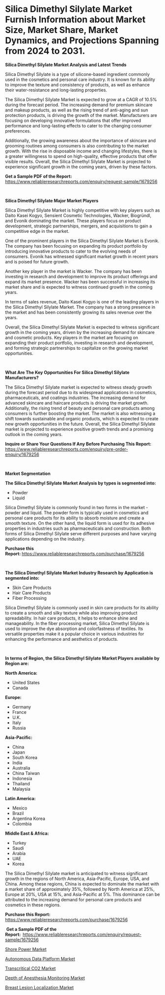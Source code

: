 <p><h1>Silica Dimethyl Silylate Market Furnish Information about Market Size, Market Share, Market Dynamics, and Projections Spanning from 2024 to 2031.</h1></p><p><strong>Silica Dimethyl Silylate Market Analysis and Latest Trends</strong></p>
<p><p>Silica Dimethyl Silylate is a type of silicone-based ingredient commonly used in the cosmetics and personal care industry. It is known for its ability to improve the texture and consistency of products, as well as enhance their water-resistance and long-lasting properties.</p><p>The Silica Dimethyl Silylate Market is expected to grow at a CAGR of 10.5% during the forecast period. The increasing demand for premium skincare and makeup products, as well as the rising trend of anti-aging and sun protection products, is driving the growth of the market. Manufacturers are focusing on developing innovative formulations that offer improved performance and long-lasting effects to cater to the changing consumer preferences.</p><p>Additionally, the growing awareness about the importance of skincare and grooming routines among consumers is also contributing to the market growth. With the rise in disposable income and changing lifestyles, there is a greater willingness to spend on high-quality, effective products that offer visible results. Overall, the Silica Dimethyl Silylate Market is projected to experience significant growth in the coming years, driven by these factors.</p></p>
<p><strong>Get a Sample PDF of the Report:&nbsp;</strong> <a href="https://www.reliableresearchreports.com/enquiry/request-sample/1679256">https://www.reliableresearchreports.com/enquiry/request-sample/1679256</a></p>
<p>&nbsp;</p>
<p><strong>Silica Dimethyl Silylate Major Market Players</strong></p>
<p><p>Silica Dimethyl Silylate Market is highly competitive with key players such as Daito Kasei Kogyo, Sensient Cosmetic Technologies, Wacker, Biogründl, and Evonik dominating the market. These players focus on product development, strategic partnerships, mergers, and acquisitions to gain a competitive edge in the market.</p><p>One of the prominent players in the Silica Dimethyl Silylate Market is Evonik. The company has been focusing on expanding its product portfolio by introducing innovative products to cater to the evolving needs of consumers. Evonik has witnessed significant market growth in recent years and is poised for future growth.</p><p>Another key player in the market is Wacker. The company has been investing in research and development to improve its product offerings and expand its market presence. Wacker has been successful in increasing its market share and is expected to witness continued growth in the coming years.</p><p>In terms of sales revenue, Daito Kasei Kogyo is one of the leading players in the Silica Dimethyl Silylate Market. The company has a strong presence in the market and has been consistently growing its sales revenue over the years.</p><p>Overall, the Silica Dimethyl Silylate Market is expected to witness significant growth in the coming years, driven by the increasing demand for skincare and cosmetic products. Key players in the market are focusing on expanding their product portfolio, investing in research and development, and forming strategic partnerships to capitalize on the growing market opportunities.</p></p>
<p>&nbsp;</p>
<p><strong>What Are The Key Opportunities For Silica Dimethyl Silylate Manufacturers?</strong></p>
<p><p>The Silica Dimethyl Silylate market is expected to witness steady growth during the forecast period due to its widespread applications in cosmetics, pharmaceuticals, and coatings industries. The increasing demand for advanced skincare and haircare products is driving the market growth. Additionally, the rising trend of beauty and personal care products among consumers is further boosting the market. The market is also witnessing a shift towards sustainable and organic products, which is expected to create new growth opportunities in the future. Overall, the Silica Dimethyl Silylate market is projected to experience positive growth trends and a promising outlook in the coming years.</p></p>
<p><strong>Inquire or Share Your Questions If Any Before Purchasing This Report:</strong> <a href="https://www.reliableresearchreports.com/enquiry/pre-order-enquiry/1679256">https://www.reliableresearchreports.com/enquiry/pre-order-enquiry/1679256</a></p>
<p>&nbsp;</p>
<p><strong>Market Segmentation</strong></p>
<p><strong>The Silica Dimethyl Silylate Market Analysis by types is segmented into:</strong></p>
<p><ul><li>Powder</li><li>Liquid</li></ul></p>
<p><p>Silica Dimethyl Silylate is commonly found in two forms in the market - powder and liquid. The powder form is typically used in cosmetics and personal care products for its ability to absorb moisture and create a smooth texture. On the other hand, the liquid form is used for its adhesive properties in industries such as pharmaceuticals and construction. Both forms of Silica Dimethyl Silylate serve different purposes and have varying applications depending on the industry.</p></p>
<p><strong>Purchase this Report:&nbsp;</strong><a href="https://www.reliableresearchreports.com/purchase/1679256">https://www.reliableresearchreports.com/purchase/1679256</a></p>
<p>&nbsp;</p>
<p><strong>The Silica Dimethyl Silylate Market Industry Research by Application is segmented into:</strong></p>
<p><ul><li>Skin Care Products</li><li>Hair Care Products</li><li>Fiber Processing</li></ul></p>
<p><p>Silica Dimethyl Silylate is commonly used in skin care products for its ability to create a smooth and silky texture while also improving product spreadability. In hair care products, it helps to enhance shine and manageability. In the fiber processing market, Silica Dimethyl Silylate is used to improve the dye absorption and colorfastness of textiles. Its versatile properties make it a popular choice in various industries for enhancing the performance and aesthetics of products.</p></p>
<p>&nbsp;</p>
<p><strong>In terms of Region, the Silica Dimethyl Silylate Market Players available by Region are:</strong></p>
<p>
    <p> <strong> North America: </strong>
        <ul>
            <li>United States</li>
            <li>Canada</li>
        </ul>
        </p> 
    <p> <strong> Europe: </strong>
        <ul>
            <li>Germany</li>
            <li>France</li>
            <li>U.K.</li>
            <li>Italy</li>
            <li>Russia</li>
        </ul>
        </p> 
    <p> <strong> Asia-Pacific: </strong>
        <ul>
            <li>China</li>
            <li>Japan</li>
            <li>South Korea</li>
            <li>India</li>
            <li>Australia</li>
            <li>China Taiwan</li>
            <li>Indonesia</li>
            <li>Thailand</li>
            <li>Malaysia</li>
        </ul>
        </p> 
    <p> <strong> Latin America: </strong>
        <ul>
            <li>Mexico</li>
            <li>Brazil</li>
            <li>Argentina Korea</li>
            <li>Colombia</li>
        </ul>
        </p> 
    <p> <strong> Middle East & Africa: </strong>
        <ul>
            <li>Turkey</li>
            <li>Saudi</li>
            <li>Arabia</li>
            <li>UAE</li>
            <li>Korea</li>
        </ul>
    </p>
    </p>
<p><p>The Silica Dimethyl Silylate market is anticipated to witness significant growth in the regions of North America, Asia-Pacific, Europe, USA, and China. Among these regions, China is expected to dominate the market with a market share of approximately 35%, followed by North America at 25%, Europe at 20%, USA at 15%, and Asia-Pacific at 5%. This dominance can be attributed to the increasing demand for personal care products and cosmetics in these regions.</p></p>
<p><strong>Purchase this Report: </strong><a href="https://www.reliableresearchreports.com/purchase/1679256">https://www.reliableresearchreports.com/purchase/1679256</a></p>
<p>&nbsp;<strong>Get a Sample PDF of the Report:&nbsp;&nbsp;</strong><a href="https://www.reliableresearchreports.com/enquiry/request-sample/1679256">https://www.reliableresearchreports.com/enquiry/request-sample/1679256</a></p>
<p><strong></strong></p>
<p><p><a href="https://medium.com/@tammyfreeman2022/shore-power-market-trends-and-market-analysis-forecasted-for-period-2024-2031-aae2de24bd0b">Shore Power Market</a></p><p><a href="https://medium.com/@tammyfreeman2022/autonomous-data-platform-market-size-and-market-trends-complete-industry-overview-2024-to-2031-82974da06b27">Autonomous Data Platform Market</a></p><p><a href="https://medium.com/@crystalpierce09/transcritical-co2-market-report-reveals-the-latest-trends-and-growth-opportunities-of-this-market-ab8a56adce3d">Transcritical CO2 Market</a></p><p><a href="https://medium.com/@crystalpierce09/depth-of-anesthesia-monitoring-market-trends-and-market-analysis-forecasted-for-period-2024-2031-ac509e8efdec">Depth of Anesthesia Monitoring Market</a></p><p><a href="https://medium.com/@crystalpierce09/breast-lesion-localization-market-analysis-and-sze-forecasted-for-period-from-2024-to-2031-4fa579458463">Breast Lesion Localization Market</a></p></p>